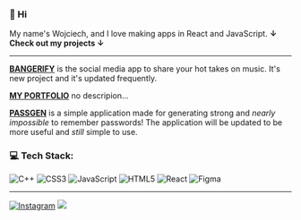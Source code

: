 ### 👋 Hi
My name's Wojciech, and I love making apps in React and JavaScript.
**↓ Check out my projects ↓**

---

<p>
<div>
 <p><b><a href="http://bangerify.com" target="_blank">BANGERIFY</a></b> is the social media app to share your hot takes on music. It's new project and it's updated frequently.</p>
 </div>
</p>


<p>
<div>
 <p><b><a href="https://wojciechglid.netlify.app/" target="_blank">MY PORTFOLIO</a></b> no descripion...</p>
 </div>
</p>


<p>
<div>
 <p><b><a href="https://wojnet.github.io/passgen/" target="_blank">PASSGEN</a></b> is a simple application made for generating strong and <i>nearly impossible</i> to remember passwords! The application will be updated to be more useful and <i>still</i> simple to use.</p>
 </div>
</p>


### 💻 Tech Stack:
![C++](https://img.shields.io/badge/c++-%2300599C.svg?style=for-the-badge&logo=c%2B%2B&logoColor=white) ![CSS3](https://img.shields.io/badge/css3-%231572B6.svg?style=for-the-badge&logo=css3&logoColor=white) ![JavaScript](https://img.shields.io/badge/javascript-%23323330.svg?style=for-the-badge&logo=javascript&logoColor=%23F7DF1E) ![HTML5](https://img.shields.io/badge/html5-%23E34F26.svg?style=for-the-badge&logo=html5&logoColor=white) ![React](https://img.shields.io/badge/react-%2320232a.svg?style=for-the-badge&logo=react&logoColor=%2361DAFB) 	![Figma](https://img.shields.io/badge/figma-%23F24E1E.svg?style=for-the-badge&logo=figma&logoColor=white)

---
[![Instagram](https://img.shields.io/badge/Instagram-%23E4405F.svg?logo=Instagram&logoColor=white)](https://instagram.com/thewasteghost) 
[![](https://visitcount.itsvg.in/api?id=wojnet&icon=2&color=12)](https://visitcount.itsvg.in)
